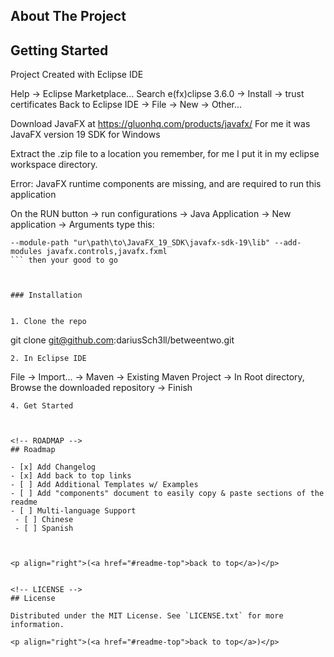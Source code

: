 <!-- ABOUT THE PROJECT -->
## About The Project






<!-- GETTING STARTED -->
## Getting Started

Project Created with Eclipse IDE

Help -> Eclipse Marketplace... Search e(fx)clipse 3.6.0 -> Install -> trust certificates
Back to Eclipse IDE -> File -> New -> Other...

Download JavaFX at https://gluonhq.com/products/javafx/ For me it was JavaFX version 19 SDK for Windows

Extract the .zip file to a location you remember, for me I put it in my eclipse workspace directory.


Error: JavaFX runtime components are missing, and are required to run this application

On the RUN button -> run configurations -> Java Application -> New application -> Arguments type this:
   ```
   --module-path "ur\path\to\JavaFX_19_SDK\javafx-sdk-19\lib" --add-modules javafx.controls,javafx.fxml
   ``` then your good to go



### Installation


1. Clone the repo
   ```
   git clone git@github.com:dariusSch3ll/betweentwo.git
   ```
2. In Eclipse IDE
   ```
   File -> Import... -> Maven -> Existing Maven Project -> In Root directory, Browse the downloaded repository -> Finish
   ```
4. Get Started



<!-- ROADMAP -->
## Roadmap

- [x] Add Changelog
- [x] Add back to top links
- [ ] Add Additional Templates w/ Examples
- [ ] Add "components" document to easily copy & paste sections of the readme
- [ ] Multi-language Support
    - [ ] Chinese
    - [ ] Spanish



<p align="right">(<a href="#readme-top">back to top</a>)</p>


<!-- LICENSE -->
## License

Distributed under the MIT License. See `LICENSE.txt` for more information.

<p align="right">(<a href="#readme-top">back to top</a>)</p>


